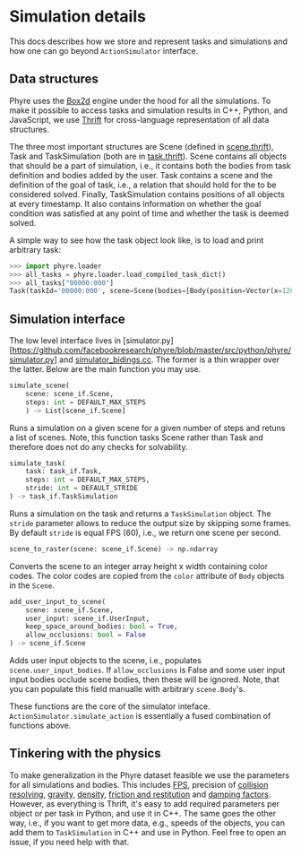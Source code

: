 # Simulation details

This docs describes how we store and represent tasks and simulations and how one can go beyond `ActionSimulator` interface.

## Data structures

Phyre uses the [Box2d](https://box2d.org/) engine under the hood for all the simulations.
To make it possible to access tasks and simulation results in C++, Python, and JavaScript, we use [Thrift](http://thrift.apache.org/) for cross-language representation of all data structures.

The three most important structures are Scene (defined in [scene.thrift](../src/if/scene.thrif)), Task and TaskSimulation (both are in [task.thrift](../src/if/task.thrif)).
Scene contains all objects that should be a part of simulation, i.e., it contains both the bodies from task definition and bodies added by the user. Task contains a scene and the definition of the goal of task, i.e., a relation that should hold for the to be considered solved. Finally, TaskSimulation contains positions of all objects at every timestamp. It also contains information on whether the goal condition was satisfied at any point of time and whether the task is deemed solved.

A simple way to see how the task object look like, is to load and print arbitrary task:

```python console
>>> import phyre.loader
>>> all_tasks = phyre.loader.load_compiled_task_dict()
>>> all_tasks["00000:000"]
Task(taskId='00000:000', scene=Scene(bodies=[Body(position=Vector(x=128.0, y=-2.5), bodyType=1, angle=0.0, ...
```


## Simulation interface

The low level interface lives in [simulator.py][https://github.com/facebookresearch/phyre/blob/master/src/python/phyre/simulator.py] and [simulator_bidings.cc](https://github.com/facebookresearch/phyre/blob/master/src/simulator/simulator_bindings.cpp). The former is a thin wrapper over the latter. Below are the main function you may use.

```python
simulate_scene(
    scene: scene_if.Scene,
    steps: int = DEFAULT_MAX_STEPS
    ) -> List[scene_if.Scene]
```
Runs a simulation on a given scene for a given number of steps and retuns a list of scenes. Note, this function tasks Scene rather than Task and therefore does not do any checks for solvability.


```python
simulate_task(
    task: task_if.Task,
    steps: int = DEFAULT_MAX_STEPS,
    stride: int = DEFAULT_STRIDE
) -> task_if.TaskSimulation
```
Runs a simulation on the task and returns a `TaskSimulation` object. The `stride` parameter allows to reduce the output size by skipping some frames. By default `stride` is equal FPS (60), i.e., we return one scene per second.


```python
scene_to_raster(scene: scene_if.Scene) -> np.ndarray
```

Converts the scene to an integer array height x width containing color codes. The color codes are copied from the `color` attribute of `Body` objects in the `Scene`.


```python
add_user_input_to_scene(
    scene: scene_if.Scene,
    user_input: scene_if.UserInput,
    keep_space_around_bodies: bool = True,
    allow_occlusions: bool = False
) -> scene_if.Scene
```

Adds user input objects to the scene, i.e., populates `scene.user_input_bodies`. If `allow_occlusions` is False and some user input input bodies occlude scene bodies, then these will be ignored. Note, that you can populate this field manualle with arbitrary `scene.Body`'s.

These functions are the core of the simulator inteface. `ActionSimulator.simulate_action` is essentially a fused combination of functions above.

## Tinkering with the physics

To make generalization in the Phyre dataset feasible we use the parameters for all simulations and bodies. This includes [FPS](https://github.com/facebookresearch/phyre/blob/08643a271b7f0b1e9dddfb38bfab6e8501326d2b/src/simulator/task_utils.h#L25), precision of [collision resolving](https://github.com/facebookresearch/phyre/blob/master/src/simulator/task_utils.h#L27-L28), [gravity](https://github.com/facebookresearch/phyre/blob/08643a271b7f0b1e9dddfb38bfab6e8501326d2b/src/simulator/thrift_box2d_conversion.cpp#L28), [density](https://github.com/facebookresearch/phyre/blob/08643a271b7f0b1e9dddfb38bfab6e8501326d2b/src/simulator/thrift_box2d_conversion.cpp#L29), [friction and restitution](https://github.com/facebookresearch/phyre/blob/08643a271b7f0b1e9dddfb38bfab6e8501326d2b/src/simulator/thrift_box2d_conversion.cpp#L30-L37) and [damping factors](https://github.com/facebookresearch/phyre/blob/08643a271b7f0b1e9dddfb38bfab6e8501326d2b/src/simulator/thrift_box2d_conversion.cpp#L38-L46). However, as everything is Thrift, it's easy to add required parameters per object or per task in Python, and use it in C++. The same goes the other way, i.e., if you want to get more data, e.g., speeds of the objects, you can add them to `TaskSimulation` in C++ and use in Python. Feel free to open an issue, if you need help with that.
